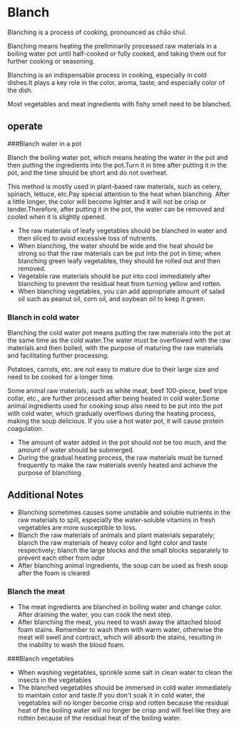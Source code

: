 # Blanch

Blanching is a process of cooking, pronounced as chāo shuǐ.

Blanching means heating the preliminarily processed raw materials in a boiling water pot until half-cooked or fully cooked, and taking them out for further cooking or seasoning.

Blanching is an indispensable process in cooking, especially in cold dishes.It plays a key role in the color, aroma, taste, and especially color of the dish.

Most vegetables and meat ingredients with fishy smell need to be blanched.

## operate

###Blanch water in a pot

Blanch the boiling water pot, which means heating the water in the pot and then putting the ingredients into the pot.Turn it in time after putting it in the pot, and the time should be short and do not overheat.

This method is mostly used in plant-based raw materials, such as celery, spinach, lettuce, etc.Pay special attention to the heat when blanching. After a little longer, the color will become lighter and it will not be crisp or tender.Therefore, after putting it in the pot, the water can be removed and cooled when it is slightly opened.

- The raw materials of leafy vegetables should be blanched in water and then sliced ​​to avoid excessive loss of nutrients.
- When blanching, the water should be wide and the heat should be strong so that the raw materials can be put into the pot in time; when blanching green leafy vegetables, they should be rolled out and then removed.
- Vegetable raw materials should be put into cool immediately after blanching to prevent the residual heat from turning yellow and rotten.
- When blanching vegetables, you can add appropriate amount of salad oil such as peanut oil, corn oil, and soybean oil to keep it green.

### Blanch in cold water

Blanching the cold water pot means putting the raw materials into the pot at the same time as the cold water.The water must be overflowed with the raw materials and then boiled, with the purpose of maturing the raw materials and facilitating further processing.

Potatoes, carrots, etc. are not easy to mature due to their large size and need to be cooked for a longer time.

Some animal raw materials, such as white meat, beef 100-piece, beef tripe collar, etc., are further processed after being heated in cold water.Some animal ingredients used for cooking soup also need to be put into the pot with cold water, which gradually overflows during the heating process, making the soup delicious. If you use a hot water pot, it will cause protein coagulation.

- The amount of water added in the pot should not be too much, and the amount of water should be submerged.
- During the gradual heating process, the raw materials must be turned frequently to make the raw materials evenly heated and achieve the purpose of blanching.

## Additional Notes

- Blanching sometimes causes some unstable and soluble nutrients in the raw materials to spill, especially the water-soluble vitamins in fresh vegetables are more susceptible to loss.
- Blanch the raw materials of animals and plant materials separately; blanch the raw materials of heavy color and light color and taste respectively; blanch the large blocks and the small blocks separately to prevent each other from odor
- After blanching animal ingredients, the soup can be used as fresh soup after the foam is cleared

### Blanch the meat

- The meat ingredients are blanched in boiling water and change color. After draining the water, you can cook the next step.
- After blanching the meat, you need to wash away the attached blood foam stains. Remember to wash them with warm water, otherwise the meat will swell and contract, which will absorb the stains, resulting in the inability to wash the blood foam.

###Blanch vegetables

- When washing vegetables, sprinkle some salt in clean water to clean the insects in the vegetables
- The blanched vegetables should be immersed in cold water immediately to maintain color and taste.If you don't soak it in cold water, the vegetables will no longer become crisp and rotten because the residual heat of the boiling water will no longer be crisp and will feel like they are rotten because of the residual heat of the boiling water.